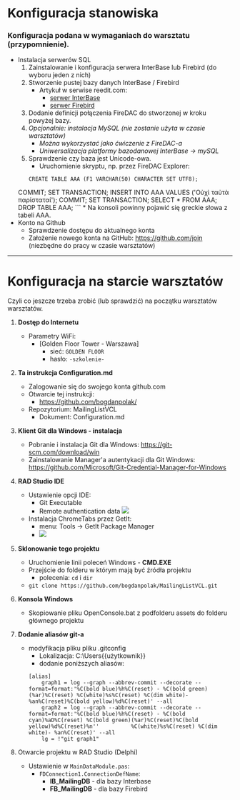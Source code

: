 # Konfiguracja stanowiska

### Konfiguracja podana w wymaganiach do warsztatu (przypomnienie).

* Instalacja serwerów SQL
    1. Zainstalowanie i konfiguracja serwera InterBase lub Firebird (do wyboru jeden z nich)
    2. Stworzenie pustej bazy danych InterBase / Firebird
        * Artykuł w serwise reedit.com:
            * [serwer InterBase](https://www.reddit.com/user/BogdanPolakBSC/comments/9cymje/)
            * [serwer Firebird](https://www.reddit.com/user/BogdanPolakBSC/comments/9cyrh2/)
    3. Dodanie definicji połączenia FireDAC do stworzonej w kroku powyżej bazy.
    4. *Opcjonalnie: instalacja MySQL (nie zostanie użyta w czasie warsztatów)*
        * *Można wykorzystać jako ćwiczenie z FireDAC-a*
        * *Uniwersalizacja platformy bazodanowej InterBase -> mySQL*
    5. Sprawdzenie czy baza jest Unicode-owa.
        * Uruchomienie skryptu, np. przez FireDAC Explorer:
        ```
        CREATE TABLE AAA (F1 VARCHAR(50) CHARACTER SET UTF8);
	COMMIT;
	SET TRANSACTION;
	INSERT INTO AAA VALUES ('Οὐχὶ ταὐτὰ παρίσταταί');
	COMMIT;
	SET TRANSACTION;
	SELECT * FROM AAA;
	DROP TABLE AAA;
        ```
        * Na konsoli powinny pojawić się greckie słowa z tabeli AAA.
* Konto na Github
    * Sprawdzenie dostępu do aktualnego konta 
    * Założenie nowego konta na GitHub: https://github.com/join (niezbędne do pracy w czasie warsztatów)

***

# Konfiguracja na starcie warsztatów

Czyli co jeszcze trzeba zrobić (lub sprawdzić) na początku warsztatów warsztatów.

1. **Dostęp do Internetu**
    * Parametry WiFi:
        * [Golden Floor Tower - Warszawa] 
            * sieć: ```GOLDEN FLOOR```  
            * hasło: ```-szkolenie-```

2. **Ta instrukcja Configuration.md**
    * Zalogowanie się do swojego konta github.com
    * Otwarcie tej instrukcji:
    	* https://github.com/bogdanpolak/
	* Repozytorium: MailingListVCL
    	* Dokument: Configuration.md

3. **Klient Git dla Windows - instalacja**
    * Pobranie i instalacja Git dla Windows: https://git-scm.com/download/win
    * Zainstalowanie Manager'a autentykacji dla Git Windows: https://github.com/Microsoft/Git-Credential-Manager-for-Windows

4. **RAD Studio IDE**
    * Ustawienie opcji IDE:
        * Git Executable
        * Remote authentication data
        ![](./assets/opcje-IDE-dla-Gita.png)
    * Instalacja ChromeTabs przez GetIt:
        * menu: Tools -> GetIt Package Manager
    	* ![](./assets/getit-manager.png)

5. **Sklonowanie tego projektu**
    * Uruchomienie linii poleceń Windows - **CMD.EXE**
    * Przejście do folderu w którym mają być źródła projektu
        * polecenia: ```cd``` i ```dir```
    * ```git clone https://github.com/bogdanpolak/MailingListVCL.git```

6. **Konsola Windows**
    * Skopiowanie pliku OpenConsole.bat z podfolderu assets do folderu głównego projektu

7. **Dodanie aliasów git-a**
    * modyfikacja pliku pliku .gitconfig
        * Lokalizacja: C:\Users\{{użytkownik}}
        * dodanie poniższych aliasów:
        ```
        [alias]
        	graph1 = log --graph --abbrev-commit --decorate --format=format:'%C(bold blue)%h%C(reset) - %C(bold green)(%ar)%C(reset) %C(white)%s%C(reset) %C(dim white)- %an%C(reset)%C(bold yellow)%d%C(reset)' --all
        	graph2 = log --graph --abbrev-commit --decorate --format=format:'%C(bold blue)%h%C(reset) - %C(bold cyan)%aD%C(reset) %C(bold green)(%ar)%C(reset)%C(bold yellow)%d%C(reset)%n''          %C(white)%s%C(reset) %C(dim white)- %an%C(reset)' --all
        	lg = !"git graph1"
        ```

8. Otwarcie projektu w RAD Studio (Delphi)
    * Ustawienie w ```MainDataModule.pas```:
        *  ```FDConnection1.ConnectionDefName```:
            * **IB_MailingDB** - dla bazy Interbase
            * **FB_MailingDB** - dla bazy Firebird
